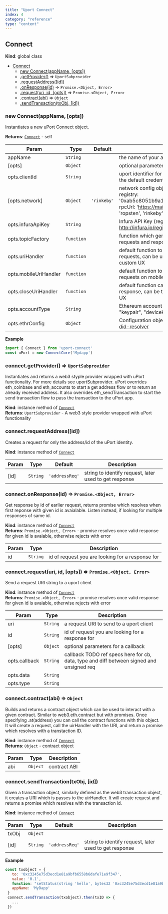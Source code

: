 ```yaml
---
title: "Uport Connect"
index: 4
category: "reference"
type: "content"
---
```




<a name="Connect"></a>

## Connect
**Kind**: global class  

* [Connect](#Connect)
    * [new Connect(appName, [opts])](#new_Connect_new)
    * [.getProvider()](#Connect+getProvider) ⇒ <code>UportSubprovider</code>
    * [.requestAddress([id])](#Connect+requestAddress)
    * [.onResponse(id)](#Connect+onResponse) ⇒ <code>Promise.&lt;Object, Error&gt;</code>
    * [.request(uri, id, [opts])](#Connect+request) ⇒ <code>Promise.&lt;Object, Error&gt;</code>
    * [.contract(abi)](#Connect+contract) ⇒ <code>Object</code>
    * [.sendTransaction(txObj, [id])](#Connect+sendTransaction)

<a name="new_Connect_new"></a>

### new Connect(appName, [opts])
Instantiates a new uPort Connect object.

**Returns**: <code>[Connect](#Connect)</code> - self  

| Param | Type | Default | Description |
| --- | --- | --- | --- |
| appName | <code>String</code> |  | the name of your app |
| [opts] | <code>Object</code> |  | optional parameters |
| opts.clientId | <code>String</code> |  | uport identifier for your application this will be used in the default credentials object |
| [opts.network] | <code>Object</code> | <code>&#x27;rinkeby&#x27;</code> | network config object or string name, ie. { id: '0x1', registry: '0xab5c8051b9a1df1aab0149f8b0630848b7ecabf6', rpcUrl: 'https://mainnet.infura.io' } or 'kovan', 'mainnet', 'ropsten', 'rinkeby'. |
| opts.infuraApiKey | <code>String</code> |  | Infura API Key (register here http://infura.io/register.html) |
| opts.topicFactory | <code>function</code> |  | function which generates topics and deals with requests and response |
| opts.uriHandler | <code>function</code> |  | default function to consume generated URIs for requests, can be used to display QR codes or other custom UX |
| opts.mobileUriHandler | <code>function</code> |  | default function to consume generated URIs for requests on mobile |
| opts.closeUriHandler | <code>function</code> |  | default function called after a request receives a response, can be to close QR codes or other custom UX |
| opts.accountType | <code>String</code> |  | Ethereum account type: "general", "segregated", "keypair", "devicekey" or "none" |
| opts.ethrConfig | <code>Object</code> |  | Configuration object for ethr did resolver. See [ethr-did-resolver](https://github.com/uport-project/ethr-did-resolver) |

**Example**  
```js
import { Connect } from 'uport-connect'
const uPort = new ConnectCore('Mydapp')
```
<a name="Connect+getProvider"></a>

### connect.getProvider() ⇒ <code>UportSubprovider</code>
Instantiates and returns a web3 styple provider wrapped with uPort functionality.
 For more details see uportSubprovider. uPort overrides eth_coinbase and eth_accounts
 to start a get address flow or to return an already received address. It also
 overrides eth_sendTransaction to start the send transaction flow to pass the
 transaction to the uPort app.

**Kind**: instance method of <code>[Connect](#Connect)</code>  
**Returns**: <code>UportSubprovider</code> - A web3 style provider wrapped with uPort functionality  
<a name="Connect+requestAddress"></a>

### connect.requestAddress([id])
Creates a request for only the address/id of the uPort identity.

**Kind**: instance method of <code>[Connect](#Connect)</code>  

| Param | Type | Default | Description |
| --- | --- | --- | --- |
| [id] | <code>String</code> | <code>&#x27;addressReq&#x27;</code> | string to identify request, later used to get response |

<a name="Connect+onResponse"></a>

### connect.onResponse(id) ⇒ <code>Promise.&lt;Object, Error&gt;</code>
Get response by id of earlier request, returns promise which resolves when first reponse with given id is avaialable. Listen instead, if looking for multiple responses of same id.

**Kind**: instance method of <code>[Connect](#Connect)</code>  
**Returns**: <code>Promise.&lt;Object, Error&gt;</code> - promise resolves once valid response for given id is avaiable, otherwise rejects with error  

| Param | Type | Description |
| --- | --- | --- |
| id | <code>String</code> | id of request you are looking for a response for |

<a name="Connect+request"></a>

### connect.request(uri, id, [opts]) ⇒ <code>Promise.&lt;Object, Error&gt;</code>
Send a request URI string to a uport client

**Kind**: instance method of <code>[Connect](#Connect)</code>  
**Returns**: <code>Promise.&lt;Object, Error&gt;</code> - promise resolves once valid response for given id is avaiable, otherwise rejects with error  

| Param | Type | Description |
| --- | --- | --- |
| uri | <code>String</code> | a request URI to send to a uport client |
| id | <code>String</code> | id of request you are looking for a response for |
| [opts] | <code>Object</code> | optional parameters for a callback |
| opts.callback | <code>String</code> | callback TODO ref specs here for cb, data, type and diff between signed and unsigned req |
| opts.data | <code>String</code> |  |
| opts.type | <code>String</code> |  |

<a name="Connect+contract"></a>

### connect.contract(abi) ⇒ <code>Object</code>
Builds and returns a contract object which can be used to interact with
 a given contract. Similar to web3.eth.contract but with promises. Once specifying .at(address)
 you can call the contract functions with this object. It will create a request,
 call the uirHandler with the URI, and return a promise which resolves with
 a transtaction ID.

**Kind**: instance method of <code>[Connect](#Connect)</code>  
**Returns**: <code>Object</code> - contract object  

| Param | Type | Description |
| --- | --- | --- |
| abi | <code>Object</code> | contract ABI |

<a name="Connect+sendTransaction"></a>

### connect.sendTransaction(txObj, [id])
Given a transaction object, similarly defined as the web3 transaction object,
 it creates a URI which is passes to the uirHandler. It will create request
 and returns a promise which resolves with the transaction id.

**Kind**: instance method of <code>[Connect](#Connect)</code>  

| Param | Type | Default | Description |
| --- | --- | --- | --- |
| txObj | <code>Object</code> |  |  |
| [id] | <code>String</code> | <code>&#x27;addressReq&#x27;</code> | string to identify request, later used to get response |

**Example**  
```js
const txobject = {
   to: '0xc3245e75d3ecd1e81a9bfb6558b6dafe71e9f347',
   value: '0.1',
   function: "setStatus(string 'hello', bytes32 '0xc3245e75d3ecd1e81a9bfb6558b6dafe71e9f347')",
   appName: 'MyDapp'
 }
 connect.sendTransaction(txobject).then(txID => {
   ...
 })

 
```
